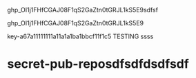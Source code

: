 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sdfsf

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

key-a67a11111111a11a1a1ba1bbcf11f1c5
TESTING ssss

# secret-pub-reposdfsdfdsdfsdf

